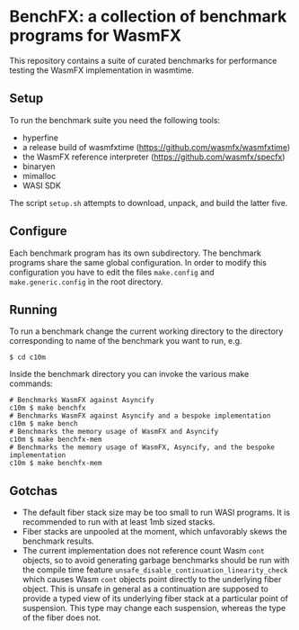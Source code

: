 # BenchFX: a collection of benchmark programs for WasmFX

This repository contains a suite of curated benchmarks for performance
testing the WasmFX implementation in wasmtime.

## Setup

To run the benchmark suite you need the following tools:

* hyperfine
* a release build of wasmfxtime (https://github.com/wasmfx/wasmfxtime)
* the WasmFX reference interpreter (https://github.com/wasmfx/specfx)
* binaryen
* mimalloc
* WASI SDK

The script `setup.sh` attempts to download, unpack, and build the
latter five.

## Configure

Each benchmark program has its own subdirectory. The benchmark
programs share the same global configuration. In order to modify this
configuration you have to edit the files `make.config` and
`make.generic.config` in the root directory.

## Running

To run a benchmark change the current working directory to the
directory corresponding to name of the benchmark you want to run, e.g.

```shell
$ cd c10m
```

Inside the benchmark directory you can invoke the various make
commands:

```shell
# Benchmarks WasmFX against Asyncify
c10m $ make benchfx
# Benchmarks WasmFX against Asyncify and a bespoke implementation
c10m $ make bench
# Benchmarks the memory usage of WasmFX and Asyncify
c10m $ make benchfx-mem
# Benchmarks the memory usage of WasmFX, Asyncify, and the bespoke implementation
c10m $ make benchfx-mem
```

## Gotchas

* The default fiber stack size may be too small to run WASI programs. It
  is recommended to run with at least 1mb sized stacks.
* Fiber stacks are unpooled at the moment, which unfavorably skews the
  benchmark results.
* The current implementation does not reference count Wasm `cont`
  objects, so to avoid generating garbage benchmarks should be run
  with the compile time feature
  `unsafe_disable_continuation_linearity_check` which causes Wasm
  `cont` objects point directly to the underlying fiber object. This
  is unsafe in general as a continuation are supposed to provide a
  typed view of its underlying fiber stack at a particular point of
  suspension. This type may change each suspension, whereas the type
  of the fiber does not.